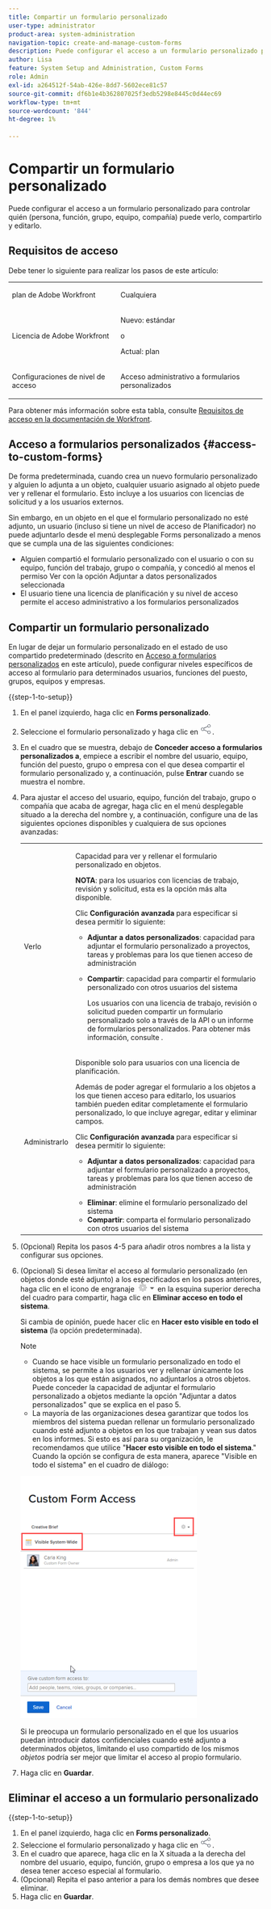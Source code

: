 ```yaml
---
title: Compartir un formulario personalizado
user-type: administrator
product-area: system-administration
navigation-topic: create-and-manage-custom-forms
description: Puede configurar el acceso a un formulario personalizado para controlar quién (persona, función, grupo, equipo, compañía) puede verlo, compartirlo y editarlo.
author: Lisa
feature: System Setup and Administration, Custom Forms
role: Admin
exl-id: a264512f-54ab-426e-8dd7-5602ece81c57
source-git-commit: df6b1e4b362807025f3edb5298e8445c0d44ec69
workflow-type: tm+mt
source-wordcount: '844'
ht-degree: 1%

---
```


# Compartir un formulario personalizado

Puede configurar el acceso a un formulario personalizado para controlar quién (persona, función, grupo, equipo, compañía) puede verlo, compartirlo y editarlo.

## Requisitos de acceso

Debe tener lo siguiente para realizar los pasos de este artículo:

<table style="table-layout:auto"> 
 <col> 
 <col> 
 <tbody> 
  <tr data-mc-conditions=""> 
   <td role="rowheader"> <p>plan de Adobe Workfront</p> </td> 
   <td>Cualquiera</td> 
  </tr> 
  <tr> 
   <td role="rowheader">Licencia de Adobe Workfront</td> 
   <td>
   <p>Nuevo: estándar</p>
   <p>o</p>
   <p>Actual: plan</p></td>
  </tr> 
  <tr data-mc-conditions=""> 
   <td role="rowheader">Configuraciones de nivel de acceso</td> 
   <td> <p>Acceso administrativo a formularios personalizados</p> </td> 
  </tr> 
 </tbody> 
</table>

Para obtener más información sobre esta tabla, consulte [Requisitos de acceso en la documentación de Workfront](/help/quicksilver/administration-and-setup/add-users/access-levels-and-object-permissions/access-level-requirements-in-documentation.md).

## Acceso a formularios personalizados {#access-to-custom-forms}

De forma predeterminada, cuando crea un nuevo formulario personalizado y alguien lo adjunta a un objeto, cualquier usuario asignado al objeto puede ver y rellenar el formulario. Esto incluye a los usuarios con licencias de solicitud y a los usuarios externos.

Sin embargo, en un objeto en el que el formulario personalizado no esté adjunto, un usuario (incluso si tiene un nivel de acceso de Planificador) no puede adjuntarlo desde el menú desplegable Forms personalizado a menos que se cumpla una de las siguientes condiciones:

* Alguien compartió el formulario personalizado con el usuario o con su equipo, función del trabajo, grupo o compañía, y concedió al menos el permiso Ver con la opción Adjuntar a datos personalizados seleccionada
* El usuario tiene una licencia de planificación y su nivel de acceso permite el acceso administrativo a los formularios personalizados

## Compartir un formulario personalizado

En lugar de dejar un formulario personalizado en el estado de uso compartido predeterminado (descrito en [Acceso a formularios personalizados](#access-to-custom-forms) en este artículo), puede configurar niveles específicos de acceso al formulario para determinados usuarios, funciones del puesto, grupos, equipos y empresas.

{{step-1-to-setup}}

1. En el panel izquierdo, haga clic en **Forms personalizado**.
1. Seleccione el formulario personalizado y haga clic en ![Icono Compartir](assets/share-icon.png).
1. En el cuadro que se muestra, debajo de **Conceder acceso a formularios personalizados a**, empiece a escribir el nombre del usuario, equipo, función del puesto, grupo o empresa con el que desea compartir el formulario personalizado y, a continuación, pulse **Entrar** cuando se muestra el nombre.
1. Para ajustar el acceso del usuario, equipo, función del trabajo, grupo o compañía que acaba de agregar, haga clic en el menú desplegable situado a la derecha del nombre y, a continuación, configure una de las siguientes opciones disponibles y cualquiera de sus opciones avanzadas:

   <table style="table-layout:auto"> 
    <col> 
    <col> 
    <tbody> 
     <tr> 
      <td role="rowheader">Verlo</td> 
      <td> <p>Capacidad para ver y rellenar el formulario personalizado en objetos.</p> <p><b>NOTA</b>: para los usuarios con licencias de trabajo, revisión y solicitud, esta es la opción más alta disponible.</p> <p>Clic <strong>Configuración avanzada</strong> para especificar si desea permitir lo siguiente:</p> 
       <ul> 
        <li><strong>Adjuntar a datos personalizados</strong>: capacidad para adjuntar el formulario personalizado a proyectos, tareas y problemas para los que tienen acceso de administración</li> 
        <li> <p><strong>Compartir</strong>: capacidad para compartir el formulario personalizado con otros usuarios del sistema</p> <p>Los usuarios con una licencia de trabajo, revisión o solicitud pueden compartir un formulario personalizado solo a través de la API o un informe de formularios personalizados. Para obtener más información, consulte .</p> </li> 
       </ul> </td> 
     </tr> 
     <tr> 
      <td role="rowheader">Administrarlo</td> 
      <td> <p>Disponible solo para usuarios con una licencia de planificación. </p> <p>Además de poder agregar el formulario a los objetos a los que tienen acceso para editarlo, los usuarios también pueden editar completamente el formulario personalizado, lo que incluye agregar, editar y eliminar campos.</p> <p>Clic <strong>Configuración avanzada</strong> para especificar si desea permitir lo siguiente:</p> 
       <ul> 
        <li> <p><strong>Adjuntar a datos personalizados</strong>: capacidad para adjuntar el formulario personalizado a proyectos, tareas y problemas para los que tienen acceso de administración</p> </li> 
        <li><strong>Eliminar</strong>: elimine el formulario personalizado del sistema</li> 
        <li><strong>Compartir</strong>: comparta el formulario personalizado con otros usuarios del sistema</li> 
       </ul> </td> 
     </tr> 
    </tbody> 
   </table>

1. (Opcional) Repita los pasos 4-5 para añadir otros nombres a la lista y configurar sus opciones.
1. (Opcional) Si desea limitar el acceso al formulario personalizado (en objetos donde esté adjunto) a los especificados en los pasos anteriores, haga clic en el icono de engranaje ![](assets/gear-icon-settings-with-dn-arrow.jpg) en la esquina superior derecha del cuadro para compartir, haga clic en **Eliminar acceso en todo el sistema**.

   Si cambia de opinión, puede hacer clic en **Hacer esto visible en todo el sistema** (la opción predeterminada).

   >[!NOTE]
   >
   >* Cuando se hace visible un formulario personalizado en todo el sistema, se permite a los usuarios ver y rellenar únicamente los objetos a los que están asignados, no adjuntarlos a otros objetos. Puede conceder la capacidad de adjuntar el formulario personalizado a objetos mediante la opción &quot;Adjuntar a datos personalizados&quot; que se explica en el paso 5.
   >* La mayoría de las organizaciones desea garantizar que todos los miembros del sistema puedan rellenar un formulario personalizado cuando esté adjunto a objetos en los que trabajan y vean sus datos en los informes. Si esto es así para su organización, le recomendamos que utilice &quot;**Hacer esto visible en todo el sistema**.&quot; Cuando la opción se configura de esta manera, aparece &quot;Visible en todo el sistema&quot; en el cuadro de diálogo:
   >   
   >![](assets/visible-system-wide-350x480.png)
   >   
   >Si le preocupa un formulario personalizado en el que los usuarios puedan introducir datos confidenciales cuando esté adjunto a determinados objetos, limitando el uso compartido de los mismos *objetos* podría ser mejor que limitar el acceso al propio formulario.

1. Haga clic en **Guardar**.

## Eliminar el acceso a un formulario personalizado

{{step-1-to-setup}}

1. En el panel izquierdo, haga clic en **Forms personalizado**.
1. Seleccione el formulario personalizado y haga clic en ![Icono Compartir](assets/share-icon.png).
1. En el cuadro que aparece, haga clic en la X situada a la derecha del nombre del usuario, equipo, función, grupo o empresa a los que ya no desea tener acceso especial al formulario.
1. (Opcional) Repita el paso anterior a para los demás nombres que desee eliminar.
1. Haga clic en **Guardar**.
